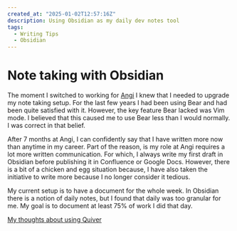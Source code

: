 ```yaml
---
created_at: "2025-01-02T12:57:16Z"
description: Using Obsidian as my daily dev notes tool
tags:
  - Writing Tips
  - Obsidian
---
```


# Note taking with Obsidian

The moment I switched to working for [Angi](https://www.angi.com/) I knew that I needed to upgrade my note taking setup. For the last few years I had been using Bear and had been quite satisfied with it. However, the key feature Bear lacked was Vim mode. I believed that this caused me to use Bear less than I would normally. I was correct in that belief.

After 7 months at Angi, I can confidently say that I have written more now than anytime in  my career. Part of the reason, is my role at Angi requires a lot more written communication. For which, I always write my first draft in Obsidian before publishing it in Confluence or Google Docs. However, there is a bit of a chicken and egg situation because, I have also taken the initiative to write more because I no longer consider it tedious.

My current setup is to have a document for the whole week. In Obsidian there is a notion of daily notes, but I found that daily was too granular for me. My goal is to document at least 75% of work I did that day.


[My thoughts about using Quiver](../note-taking-in-quiver/index.md)
